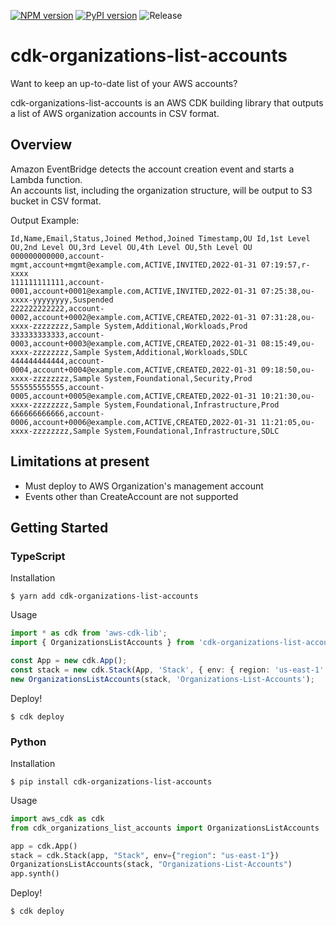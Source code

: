 [![NPM version](https://badge.fury.io/js/cdk-organizations-list-accounts.svg)](https://badge.fury.io/js/cdk-organizations-list-accounts)
[![PyPI version](https://badge.fury.io/py/cdk-organizations-list-accounts.svg)](https://badge.fury.io/py/cdk-organizations-list-accounts)
![Release](https://github.com/hayao-k/cdk-organizations-list-accounts/workflows/release/badge.svg)

# cdk-organizations-list-accounts
Want to keep an up-to-date list of your AWS accounts?

cdk-organizations-list-accounts is an AWS CDK building library that outputs a list of AWS organization accounts in CSV format.

## Overview
Amazon EventBridge detects the account creation event and starts a Lambda function.  
An accounts list, including the organization structure, will be output to S3 bucket in CSV format.

Output Example:

```csv
Id,Name,Email,Status,Joined Method,Joined Timestamp,OU Id,1st Level OU,2nd Level OU,3rd Level OU,4th Level OU,5th Level OU
000000000000,account-mgmt,account+mgmt@example.com,ACTIVE,INVITED,2022-01-31 07:19:57,r-xxxx
111111111111,account-0001,account+0001@example.com,ACTIVE,INVITED,2022-01-31 07:25:38,ou-xxxx-yyyyyyyy,Suspended
222222222222,account-0002,account+0002@example.com,ACTIVE,CREATED,2022-01-31 07:31:28,ou-xxxx-zzzzzzzz,Sample System,Additional,Workloads,Prod
333333333333,account-0003,account+0003@example.com,ACTIVE,CREATED,2022-01-31 08:15:49,ou-xxxx-zzzzzzzz,Sample System,Additional,Workloads,SDLC
444444444444,account-0004,account+0004@example.com,ACTIVE,CREATED,2022-01-31 09:18:50,ou-xxxx-zzzzzzzz,Sample System,Foundational,Security,Prod
555555555555,account-0005,account+0005@example.com,ACTIVE,CREATED,2022-01-31 10:21:30,ou-xxxx-zzzzzzzz,Sample System,Foundational,Infrastructure,Prod
666666666666,account-0006,account+0006@example.com,ACTIVE,CREATED,2022-01-31 11:21:05,ou-xxxx-zzzzzzzz,Sample System,Foundational,Infrastructure,SDLC
```

## Limitations at present
* Must deploy to AWS Organization's management account
* Events other than CreateAccount are not supported

## Getting Started
### TypeScript
Installation

```
$ yarn add cdk-organizations-list-accounts
```

Usage

```ts
import * as cdk from 'aws-cdk-lib';
import { OrganizationsListAccounts } from 'cdk-organizations-list-accounts';

const App = new cdk.App();
const stack = new cdk.Stack(App, 'Stack', { env: { region: 'us-east-1' } });
new OrganizationsListAccounts(stack, 'Organizations-List-Accounts');
```

Deploy!

```
$ cdk deploy
```

### Python
Installation

```
$ pip install cdk-organizations-list-accounts
```

Usage

```py
import aws_cdk as cdk
from cdk_organizations_list_accounts import OrganizationsListAccounts

app = cdk.App()
stack = cdk.Stack(app, "Stack", env={"region": "us-east-1"})
OrganizationsListAccounts(stack, "Organizations-List-Accounts")
app.synth()
```

Deploy!

```
$ cdk deploy
```
